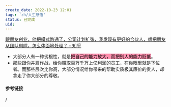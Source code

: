 ```yaml
---
create_date: 2022-10-23 12:01
tags: 'zh/人生感悟'
status: 已完成  
uid: 
---
```


[ 跟朋友创业，他把模式跑通了，公司计划扩张，我发现有更好的合伙人，想把朋友从团队剔除，怎么体面地处理？ - 知乎](https://www.zhihu.com/question/544921694/answer/2609087004)

- 大部分人有一种劣根性，就是<mark style="background: #FF5582A6;">把自己的能力放大，而把别人的能力贬低</mark>。
- 那些跟你并肩作战，给你赚取百万千万上亿利润的员工，在你眼里就是下位者。而那些层次比你高，大部分情况给你带来的帮助实质极其廉价的贵人，却拿走了你大部分的尊敬。

#### 参考链接
/
